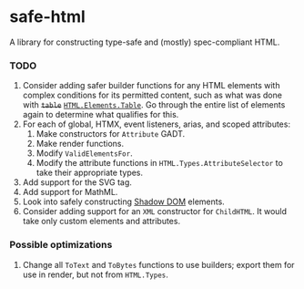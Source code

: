 # safe-html

A library for constructing type-safe and (mostly) spec-compliant HTML.

### TODO

1. Consider adding safer builder functions for any HTML elements with complex conditions for its permitted content, such as what was done with <del>`table`</del> <ins>`HTML.Elements.Table`</ins>. Go through the entire list of elements again to determine what qualifies for this.
2. For each of global, HTMX, event listeners, arias, and scoped
attributes:
    1. Make constructors for `Attribute` GADT.
    2. Make render functions.
    3. Modify `ValidElementsFor`.
    4. Modify the attribute functions in `HTML.Types.AttributeSelector` to take their appropriate types.
3. Add support for the SVG tag.
4. Add support for MathML.
5. Look into safely constructing [Shadow DOM](https://developer.mozilla.org/en-US/docs/Web/API/Web_components/Using_shadow_DOM) elements.
6. Consider adding support for an `XML` constructor for `ChildHTML`. It would take only custom elements and attributes.

### Possible optimizations

1. Change all `ToText` and `ToBytes` functions to use builders; export them for use in render, but not from `HTML.Types`.

